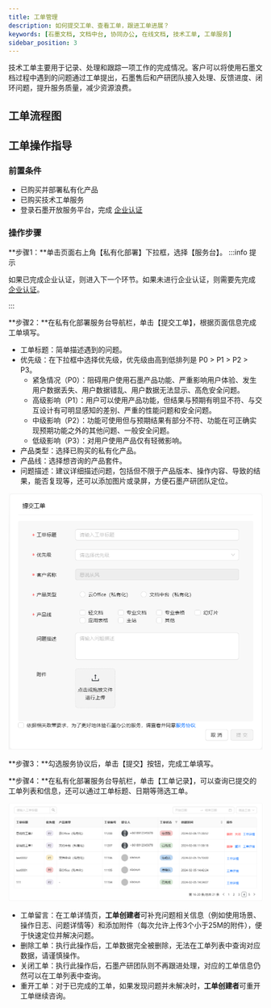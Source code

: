 ```yaml
---
title: 工单管理
description: 如何提交工单、查看工单，跟进工单进展？
keywords: [石墨文档, 文档中台, 协同办公, 在线文档, 技术工单, 工单服务]
sidebar_position: 3
---
```


技术工单主要用于记录、处理和跟踪一项工作的完成情况。客户可以将使用石墨文档过程中遇到的问题通过工单提出，石墨售后和产研团队接入处理、反馈进度、闭环问题，提升服务质量，减少资源浪费。

## 工单流程图

## 工单操作指导

### 前置条件

- 已购买并部署私有化产品
- 已购买技术工单服务
- 登录石墨开放服务平台，完成  [企业认证](./../userguide/enterprise-management.md)

### 操作步骤

**步骤1：**单击页面右上角【私有化部署】下拉框，选择【服务台】。
:::info 提示

如果已完成企业认证，则进入下一个环节。如果未进行企业认证，则需要先完成 [企业认证](./../userguide/enterprise-management.md)。

:::

**步骤2：**在私有化部署服务台导航栏，单击【提交工单】，根据页面信息完成工单填写。

- 工单标题：简单描述遇到的问题。
- 优先级：在下拉框中选择优先级，优先级由高到低排列是 P0 > P1 > P2 > P3。
  - 紧急情况（P0）：阻碍用户使用石墨产品功能、严重影响用户体验、发生用户数据丢失、用户数据错乱、用户数据无法显示、高危安全问题。
  - 高级影响（P1）：用户可以使用产品功能，但结果与预期有明显不符、与交互设计有可明显感知的差别、严重的性能问题和安全问题。
  - 中级影响（P2）：功能可使用但与预期结果有部分不符、功能在可正确实现预期功能之外的其他问题、一般安全问题。
  - 低级影响（P3）：对用户使用产品仅有轻微影响。
- 产品类型：选择已购买的私有化产品。
- 产品线：选择想咨询的产品套件。
- 问题描述：建议详细描述问题，包括但不限于产品版本、操作内容、导致的结果，能否复现等，还可以添加图片或录屏，方便石墨产研团队定位。

![work-order1](./../image/userguide/work-order1.png)

**步骤3：**勾选服务协议后，单击【提交】按钮，完成工单填写。

**步骤4：**在私有化部署服务台导航栏，单击【工单记录】，可以查询已提交的工单列表和信息，还可以通过工单标题、日期等筛选工单。

![work-order2](./../image/userguide/work-order2.png)

- 工单留言：在工单详情页，**工单创建者**可补充问题相关信息（例如使用场景、操作日志、问题详情等）和添加附件（每次允许上传3个小于25M的附件），便于快速定位并解决问题。
- 删除工单：执行此操作后，工单数据完全被删除，无法在工单列表中查询对应数据，请谨慎操作。
- 关闭工单：执行此操作后，石墨产研团队则不再跟进处理，对应的工单信息仍然可以在工单列表中查询。
- 重开工单：对于已完成的工单，如果发现问题并未解决时，**工单创建者**可重开工单继续咨询。
